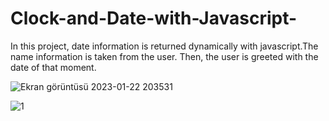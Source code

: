 # Clock-and-Date-with-Javascript-
In this project, date information is returned dynamically with javascript.The name information is taken from the user. Then, the user is greeted with the date of that moment.

![Ekran görüntüsü 2023-01-22 203531](https://user-images.githubusercontent.com/103189726/213930913-8149fa12-8bc3-4fb2-8658-9f514f12298e.png)

![1](https://user-images.githubusercontent.com/103189726/213930801-cb8e3945-0a3c-49f7-89eb-1907ea659ed6.png)
